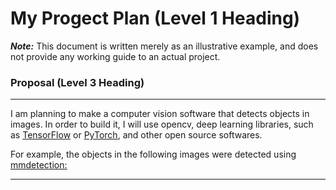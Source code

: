 # My Progect Plan (Level 1 Heading)

***Note:*** This document is written merely as an illustrative example, and does not provide any working guide to an actual project.

### Proposal (Level 3 Heading)
---
I am planning to make a computer vision software that detects objects in images.
In order to build it, I will use opencv, deep learning libraries, such as [TensorFlow](https://www.tensorflow.org/)
or [PyTorch](https://pytorch.org/), and other open source softwares.

For example, the objects in the following images were detected using [mmdetection:](https://github.com/open-mmlab/mmdetection)

---

<!--
**ImHarim/ImHarim** is a ✨ _special_ ✨ repository because its `README.md` (this file) appears on your GitHub profile.

Here are some ideas to get you started:

- 🔭 I’m currently working on ...
- 🌱 I’m currently learning ...
- 👯 I’m looking to collaborate on ...
- 🤔 I’m looking for help with ...
- 💬 Ask me about ...
- 📫 How to reach me: ...
- 😄 Pronouns: ...
- ⚡ Fun fact: ...
-->

